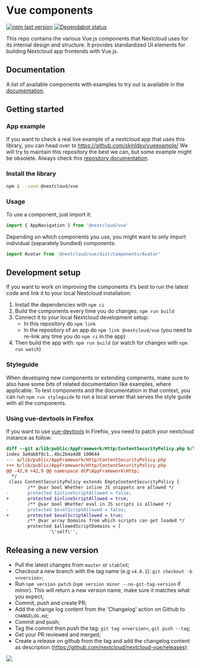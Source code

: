 # Vue components

[![npm last version](https://img.shields.io/npm/v/@nextcloud/vue.svg?style=flat-square)](https://www.npmjs.com/package/@nextcloud/vue)
[![Dependabot status](https://img.shields.io/badge/Dependabot-enabled-brightgreen.svg?longCache=true&style=flat-square&logo=dependabot)](https://dependabot.com)

This repo contains the various Vue.js components that Nextcloud uses for its internal design and structure. It provides standardized UI elements for building Nextcloud app frontends with Vue.js.

## Documentation

A list of available components with examples to try out is available in the [documentation](https://nextcloud-vue-components.netlify.app).

## Getting started

### App example
If you want to check a real live example of a nextcloud app that uses this library, you can head over to https://github.com/skjnldsv/vueexample/
We will try to maintain this repository the best we can, but some example might be obsolete. Always check this [repository documentation](#documentation).

### Install the library

```bash
npm i --save @nextcloud/vue
```

### Usage

To use a component, just import it:

```js
import { AppNavigation } from '@nextcloud/vue'
```

Depending on which components you use, you might want to only import individual (separately bundled) components:

```js
import Avatar from '@nextcloud/vue/dist/Components/Avatar'
```


## Development setup

If you want to work on improving the components it’s best to run the latest code and link it to your local Nextcloud installation:

1. Install the dependencies with `npm ci`
2. Build the components every time you do changes: `npm run build`
3. Connect it to your local Nextcloud development setup:
    - In this repository do `npm link`
    - In the repository of an app do `npm link @nextcloud/vue` (you need to re-link any time you do `npm ci` in the app)
4. Then build the app with: `npm run build` (or watch for changes with `npm run watch`)

### Styleguide

When developing new components or extending compnents, make sure to also have some bits of related documentation like examples, where applicable.
To test components and the documentation in that context, you can run `npm run styleguide` to run a local server that serves the style guide
with all the components.

### Using vue-devtools in Firefox

If you want to use [vue-devtools](https://github.com/vuejs/vue-devtools) in Firefox, you need to patch your nextcloud instance as follow:

```diff
diff --git a/lib/public/AppFramework/Http/ContentSecurityPolicy.php b/lib/public/AppFramework/Http/ContentSecurityPolicy.php
index 3a9ab8f8c1..4bc2b4a4d0 100644
--- a/lib/public/AppFramework/Http/ContentSecurityPolicy.php
+++ b/lib/public/AppFramework/Http/ContentSecurityPolicy.php
@@ -42,9 +42,9 @@ namespace OCP\AppFramework\Http;
  */
 class ContentSecurityPolicy extends EmptyContentSecurityPolicy {
        /** @var bool Whether inline JS snippets are allowed */
-       protected $inlineScriptAllowed = false;
+       protected $inlineScriptAllowed = true;
        /** @var bool Whether eval in JS scripts is allowed */
-       protected $evalScriptAllowed = false;
+       protected $evalScriptAllowed = true;
        /** @var array Domains from which scripts can get loaded */
        protected $allowedScriptDomains = [
                '\'self\'',
```

## Releasing a new version

- Pull the latest changes from `master` or `stableX`;
- Checkout a new branch with the tag name (e.g `v4.0.1`): `git checkout -b v<version>`;
- Run `npm version patch` (`npm version minor --no-git-tag-version` if minor). This will return a new version name, make sure it matches what you expect;
- Commit, push and create PR;
- Add the change log content from the 'Changelog' action on Github to `CHANGELOG.md`;
- Commit and push;
- Tag the commit then push the tag: `git tag v<version>`, `git push --tag`;
- Get your PR reviewed and merged;
- Create a release on github from the tag and add the changelog content as description (https://github.com/nextcloud/nextcloud-vue/releases);

<a href="https://www.netlify.com">
  <img src="https://www.netlify.com/img/global/badges/netlify-dark.svg"/>
</a>
